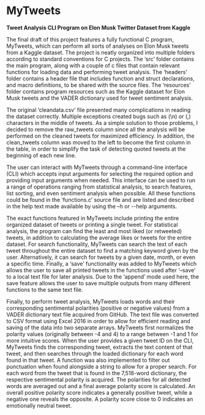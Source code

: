 # MyTweets

**Tweet Analysis CLI Program on Elon Musk Twitter Dataset from Kaggle**

The final draft of this project features a fully functional C program, MyTweets, which can perform all sorts of analyses on Elon Musk tweets from a Kaggle dataset. The project is neatly organized into multiple folders according to standard conventions for C projects. The ‘src’ folder contains the main program, along with a couple of c files that contain relevant functions for loading data and performing tweet analysis. The ‘headers’ folder contains a header file that includes function and struct declarations, and macro definitions, to be shared with the source files. The ‘resources’ folder contains program resources such as the Kaggle dataset for Elon Musk tweets and the VADER dictionary used for tweet sentiment analysis.

The original ‘cleandata.csv’ file presented many complications in reading the dataset correctly. Multiple exceptions created bugs such as (\n) or (,) characters in the middle of tweets. As a simple solution to those problems, I decided to remove the raw\_tweets column since all the analysis will be performed on the cleaned tweets for maximized efficiency. In addition, the clean\_tweets column was moved to the left to become the first column in the table, in order to simplify the task of detecting quoted tweets at the beginning of each new line.

The user can interact with MyTweets through a command-line interface (CLI) which accepts input arguments for selecting the required option and providing input arguments when needed. This interface can be used to run a range of operations ranging from statistical analysis, to search features, list sorting, and even sentiment analysis when possible. All these functions could be found in the ‘functions.c’ source file and are listed and described in the help text made available by using the –h or --help arguments.

The exact functions featured in MyTweets include printing the entire organized dataset of tweets or printing a single tweet. For statistical analysis, the program can find the least and most liked (or retweeted) tweets, in addition to calculating the average likes or tweets for the entire dataset. For search functionality, MyTweets can search the text of each tweet throughout the entire dataset to find a matching keyword given by the user. Alternatively, it can search for tweets by a given date, month, or even a specific time. Finally, a ‘save’ functionality was added to MyTweets which allows the user to save all printed tweets in the functions used after ‘–save’ to a local text file for later analysis. Due to the ‘append’ mode used here, the save feature allows the user to save multiple outputs from many different functions to the same text file.

Finally, to perform tweet analysis, MyTweets loads words and their corresponding sentimental polarities (positive or negative values) from a VADER dictionary text file acquired from GitHub. The text file was converted to CSV format using Excel 2016 in order to allow for efficient reading and saving of the data into two separate arrays. MyTweets first normalizes the polarity values (originally between -4 and 4) to a range between -1 and 1 for more intuitive scores. When the user provides a given tweet ID on the CLI, MyTweets finds the corresponding tweet, extracts the text content of that tweet, and then searches through the loaded dictionary for each word found in that tweet. A function was also implemented to filter out punctuation when found alongside a string to allow for a proper search. For each word from the tweet that is found in the 7,518-word dictionary, the respective sentimental polarity is acquired. The polarities for all detected words are averaged out and a final average polarity score is calculated. An overall positive polarity score indicates a generally positive tweet, while a negative one reveals the opposite. A polarity score close to 0 indicates an emotionally neutral tweet.
